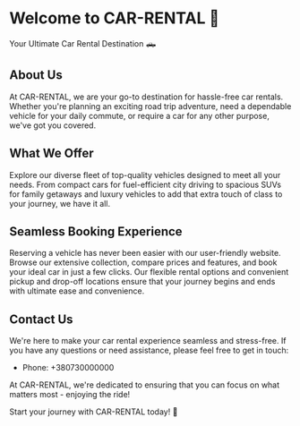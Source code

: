 # Welcome to CAR-RENTAL 🚗

Your Ultimate Car Rental Destination 🛻

## About Us

At CAR-RENTAL, we are your go-to destination for hassle-free car rentals.
Whether you're planning an exciting road trip adventure, need a dependable
vehicle for your daily commute, or require a car for any other purpose, we've
got you covered.

## What We Offer

Explore our diverse fleet of top-quality vehicles designed to meet all your
needs. From compact cars for fuel-efficient city driving to spacious SUVs for
family getaways and luxury vehicles to add that extra touch of class to your
journey, we have it all.

## Seamless Booking Experience

Reserving a vehicle has never been easier with our user-friendly website. Browse
our extensive collection, compare prices and features, and book your ideal car
in just a few clicks. Our flexible rental options and convenient pickup and
drop-off locations ensure that your journey begins and ends with ultimate ease
and convenience.

## Contact Us

We're here to make your car rental experience seamless and stress-free. If you
have any questions or need assistance, please feel free to get in touch:

- Phone: +380730000000

At CAR-RENTAL, we're dedicated to ensuring that you can focus on what matters
most - enjoying the ride!

Start your journey with CAR-RENTAL today! 🚗
